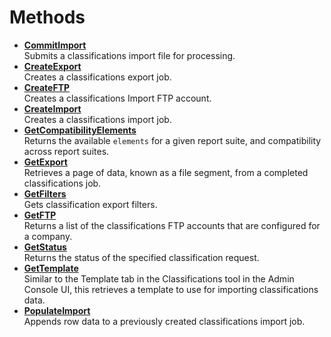 # Methods

 

- **[CommitImport](../methods/r_CommitImport.md)**  
 Submits a classifications import file for processing.
- **[CreateExport](../methods/r_CreateExport.md)**  
 Creates a classifications export job.
- **[CreateFTP](../methods/r_CreateFTP.md)**  
Creates a classifications Import FTP account.
- **[CreateImport](../methods/r_CreateImport.md)**  
Creates a classifications import job.
- **[GetCompatibilityElements](../methods/r_GetCompatibilityElements.md)**  
 Returns the available `elements` for a given report suite, and compatibility across report suites.
- **[GetExport](../methods/r_GetExport.md)**  
 Retrieves a page of data, known as a file segment, from a completed classifications job.
- **[GetFilters](../methods/r_GetFilters.md)**  
 Gets classification export filters.
- **[GetFTP](../methods/r_GetFTP.md)**  
Returns a list of the classifications FTP accounts that are configured for a company.
- **[GetStatus](../methods/r_GetStatus.md)**  
Returns the status of the specified classification request.
- **[GetTemplate](../methods/r_GetTemplate.md)**  
Similar to the Template tab in the Classifications tool in the Admin Console UI, this retrieves a template to use for importing classifications data.
- **[PopulateImport](../methods/r_PopulateImport.md)**  
 Appends row data to a previously created classifications import job.

